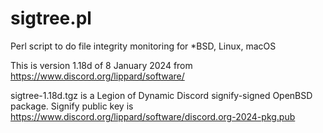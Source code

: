 # sigtree.pl
Perl script to do file integrity monitoring for *BSD, Linux, macOS

This is version 1.18d of 8 January 2024 from https://www.discord.org/lippard/software/

sigtree-1.18d.tgz is a Legion of Dynamic Discord signify-signed OpenBSD package. Signify public key is https://www.discord.org/lippard/software/discord.org-2024-pkg.pub
